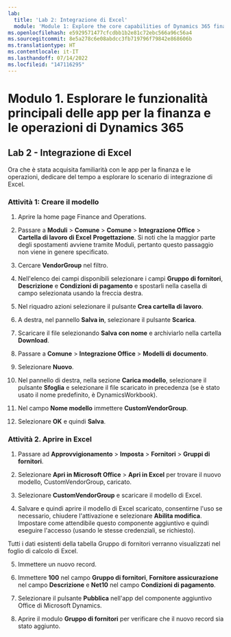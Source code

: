 ```yaml
---
lab:
  title: 'Lab 2: Integrazione di Excel'
  module: 'Module 1: Explore the core capabilities of Dynamics 365 finance and operations apps'
ms.openlocfilehash: e5929571477cfcdbb1b2e81c72ebc566a96c56a4
ms.sourcegitcommit: 8e5a278c6e08abdcc3fb719796f79842e868606b
ms.translationtype: HT
ms.contentlocale: it-IT
ms.lasthandoff: 07/14/2022
ms.locfileid: "147116295"
---
```

# <a name="module-1-explore-the-core-capabilities-of-dynamics-365-finance-and-operations-apps"></a>Modulo 1. Esplorare le funzionalità principali delle app per la finanza e le operazioni di Dynamics 365

## <a name="lab-2---excel-integration"></a>Lab 2 - Integrazione di Excel

Ora che è stata acquisita familiarità con le app per la finanza e le operazioni, dedicare del tempo a esplorare lo scenario di integrazione di Excel.

### <a name="task-1-create-template"></a>Attività 1: Creare il modello

1. Aprire la home page Finance and Operations. 

2. Passare a **Moduli** > **Comune** > **Comune** > **Integrazione Office** > **Cartella di lavoro di Excel** **Progettazione**. Si noti che la maggior parte degli spostamenti avviene tramite Moduli, pertanto questo passaggio non viene in genere specificato.

3. Cercare **VendorGroup** nel filtro.

4. Nell'elenco dei campi disponibili selezionare i campi **Gruppo di fornitori**, **Descrizione** e **Condizioni di pagamento** e spostarli nella casella di campo selezionata usando la freccia destra.

5. Nel riquadro azioni selezionare il pulsante **Crea cartella di lavoro**.

6. A destra, nel pannello **Salva in**, selezionare il pulsante **Scarica**.

7. Scaricare il file selezionando **Salva con nome** e archiviarlo nella cartella **Download**.

8. Passare a **Comune** > **Integrazione Office** > **Modelli di** **documento**.

9. Selezionare **Nuovo**.

10. Nel pannello di destra, nella sezione **Carica modello**, selezionare il pulsante **Sfoglia** e selezionare il file scaricato in precedenza (se è stato usato il nome predefinito, è DynamicsWorkbook).

11. Nel campo **Nome modello** immettere **CustomVendorGroup**.

12. Selezionare **OK** e quindi **Salva**.

### <a name="task-2-open-in-excel"></a>Attività 2. Aprire in Excel

1. Passare ad **Approvvigionamento** > **Imposta** > **Fornitori** > **Gruppi di fornitori**.

2. Selezionare **Apri in Microsoft Office** > **Apri in Excel** per trovare il nuovo modello, CustomVendorGroup, caricato.

3. Selezionare **CustomVendorGroup** e scaricare il modello di Excel.

4. Salvare e quindi aprire il modello di Excel scaricato, consentirne l'uso se necessario, chiudere l'attivazione e selezionare **Abilita modifica**. Impostare come attendibile questo componente aggiuntivo e quindi eseguire l'accesso (usando le stesse credenziali, se richiesto).

Tutti i dati esistenti della tabella Gruppo di fornitori verranno visualizzati nel foglio di calcolo di Excel.

5. Immettere un nuovo record.

6. Immettere **100** nel campo **Gruppo di fornitori**, **Fornitore assicurazione** nel campo **Descrizione** e **Net10** nel campo **Condizioni di pagamento**.

7. Selezionare il pulsante **Pubblica** nell'app del componente aggiuntivo Office di Microsoft Dynamics.

8. Aprire il modulo **Gruppo di fornitori** per verificare che il nuovo record sia stato aggiunto.

